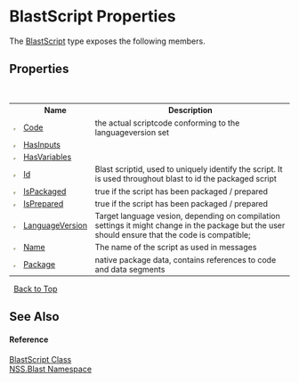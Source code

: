 # BlastScript Properties
 

The <a href="701ebde6-515e-1fd5-a11a-526716112a12">BlastScript</a> type exposes the following members.


## Properties
&nbsp;<table><tr><th></th><th>Name</th><th>Description</th></tr><tr><td>![Public property](media/pubproperty.gif "Public property")</td><td><a href="84a782aa-2aaf-328f-f855-50de3d4d6b20">Code</a></td><td>
the actual scriptcode conforming to the languageversion set</td></tr><tr><td>![Public property](media/pubproperty.gif "Public property")</td><td><a href="546bce0e-018c-046b-a489-8bbffd3d7cec">HasInputs</a></td><td /></tr><tr><td>![Public property](media/pubproperty.gif "Public property")</td><td><a href="b34e3387-b98a-1165-ed89-27f1a4748d3d">HasVariables</a></td><td /></tr><tr><td>![Public property](media/pubproperty.gif "Public property")</td><td><a href="64f8a10f-b9f3-f41e-4cb1-794fe35534fa">Id</a></td><td>
Blast scriptid, used to uniquely identify the script. It is used throughout blast to id the packaged script</td></tr><tr><td>![Public property](media/pubproperty.gif "Public property")</td><td><a href="1ffd7aa1-6f07-6afb-2ac1-091679e31d45">IsPackaged</a></td><td>
true if the script has been packaged / prepared</td></tr><tr><td>![Public property](media/pubproperty.gif "Public property")</td><td><a href="59b23f7f-c8a0-d50f-6551-9f9cb61f920e">IsPrepared</a></td><td>
true if the script has been packaged / prepared</td></tr><tr><td>![Public property](media/pubproperty.gif "Public property")</td><td><a href="4b215098-c193-1ec9-e45e-530ef8d13590">LanguageVersion</a></td><td>
Target language vesion, depending on compilation settings it might change in the package but the user should ensure that the code is compatible;</td></tr><tr><td>![Public property](media/pubproperty.gif "Public property")</td><td><a href="69c29051-054a-3aef-d131-cbb9838072ea">Name</a></td><td>
The name of the script as used in messages</td></tr><tr><td>![Public property](media/pubproperty.gif "Public property")</td><td><a href="e7782a49-9651-a093-8c5f-f05f98adf119">Package</a></td><td>
native package data, contains references to code and data segments</td></tr></table>&nbsp;
<a href="#blastscript-properties">Back to Top</a>

## See Also


#### Reference
<a href="701ebde6-515e-1fd5-a11a-526716112a12">BlastScript Class</a><br /><a href="88b55311-4a89-0894-e27a-e157e443c7f7">NSS.Blast Namespace</a><br />